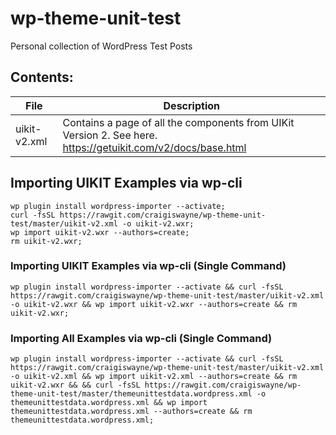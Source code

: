 # wp-theme-unit-test
Personal collection of WordPress Test Posts

## Contents:

| File         | Description                                                                                                  |
|--------------|--------------------------------------------------------------------------------------------------------------|
| uikit-v2.xml | Contains a page of all the components from UIKit Version 2. See here. https://getuikit.com/v2/docs/base.html |


## Importing UIKIT Examples via wp-cli

```
wp plugin install wordpress-importer --activate;
curl -fsSL https://rawgit.com/craigiswayne/wp-theme-unit-test/master/uikit-v2.xml -o uikit-v2.wxr;
wp import uikit-v2.wxr --authors=create;
rm uikit-v2.wxr;
```

### Importing UIKIT Examples via wp-cli (Single Command)
```
wp plugin install wordpress-importer --activate && curl -fsSL https://rawgit.com/craigiswayne/wp-theme-unit-test/master/uikit-v2.xml -o uikit-v2.wxr && wp import uikit-v2.wxr --authors=create && rm uikit-v2.wxr;
```

### Importing All Examples via wp-cli (Single Command)
```
wp plugin install wordpress-importer --activate && curl -fsSL https://rawgit.com/craigiswayne/wp-theme-unit-test/master/uikit-v2.xml -o uikit-v2.xml && wp import uikit-v2.xml --authors=create && rm uikit-v2.wxr && && curl -fsSL https://rawgit.com/craigiswayne/wp-theme-unit-test/master/themeunittestdata.wordpress.xml -o themeunittestdata.wordpress.xml && wp import themeunittestdata.wordpress.xml --authors=create && rm themeunittestdata.wordpress.xml;
```


